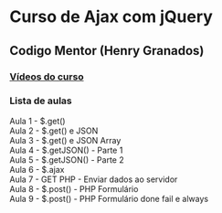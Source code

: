 # Curso de Ajax com jQuery
## Codigo Mentor (Henry Granados)  

### [Vídeos do curso](https://www.youtube.com/watch?v=S-papoiMa2g&list=PLK7sa90aSLe67Z-B0pELfYcHV8vLgNX5g)

### Lista de aulas

Aula 1 - $.get()  
Aula 2 - $.get() e JSON  
Aula 3 - $.get() e JSON Array  
Aula 4 - $.getJSON() - Parte 1  
Aula 5 - $.getJSON() - Parte 2  
Aula 6 - $.ajax  
Aula 7 - GET PHP - Enviar dados ao servidor  
Aula 8 - $.post() - PHP Formulário  
Aula 9 - $.post() - PHP Formulário done fail e always  